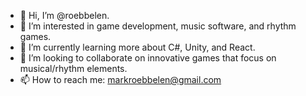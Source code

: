 - 👋 Hi, I’m @roebbelen.
- 👀 I’m interested in game development, music software, and rhythm games.
- 🌱 I’m currently learning more about C#, Unity, and React.
- 💞️ I’m looking to collaborate on innovative games that focus on musical/rhythm elements.
- 📫 How to reach me: markroebbelen@gmail.com

<!---
markroeb/markroeb is a ✨ special ✨ repository because its `README.md` (this file) appears on your GitHub profile.
You can click the Preview link to take a look at your changes.
--->
